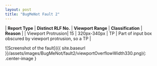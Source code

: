 ```yaml
---
layout: post
title: "BugMeNot Fault 2"
---
```

| **Report Type** | **Distinct RLF No.** | **Viewport Range** | **Classification** | **Reason** |
| Viewport Protrusion| 15 | 320px-340px | TP | Part of input box obscured by viewport protrusion, so a TP | 

![Screenshot of the fault]({{ site.baseurl }}/assets/images/BugMeNot/fault2/viewportOverflowWidth330.png){: .center-image }